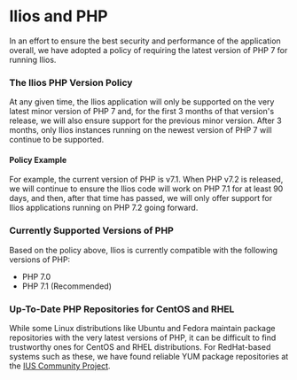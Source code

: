 # Ilios and PHP

In an effort to ensure the best security and performance of the application overall, we have adopted a policy of requiring the latest version of PHP 7 for running Ilios.
  
### The Ilios PHP Version Policy

At any given time, the Ilios application will only be supported on the very latest minor version of PHP 7 and, for the first 3 months of that version's release, we will also ensure support for the previous minor version.  After 3 months, only Ilios instances running on the newest version of PHP 7 will continue to be supported.
 
#### Policy Example

For example, the current version of PHP is v7.1.  When PHP v7.2 is released, we will continue to ensure the Ilios code will work on PHP 7.1 for at least 90 days, and then, after that time has passed, we will only offer support for Ilios applications running on PHP 7.2 going forward.

### Currently Supported Versions of PHP

Based on the policy above, Ilios is currently compatible with the following versions of PHP:

* PHP 7.0
* PHP 7.1 (Recommended)
 
### Up-To-Date PHP Repositories for CentOS and RHEL

While some Linux distributions like Ubuntu and Fedora maintain package repositories with the very latest versions of PHP, it can be difficult to find trustworthy ones for CentOS and RHEL distributions. For RedHat-based systems such as these, we have found reliable YUM package repositories at the [IUS Community Project](https://ius.io).
